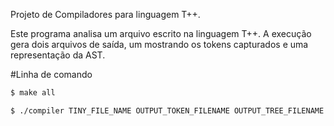 Projeto de Compiladores para linguagem T++.

Este programa analisa um arquivo escrito na linguagem T++. A execução gera dois arquivos de saída, um mostrando os tokens capturados e uma representação da AST.

#Linha de comando

```sh
$ make all
```

```sh
$ ./compiler TINY_FILE_NAME OUTPUT_TOKEN_FILENAME OUTPUT_TREE_FILENAME 
```
